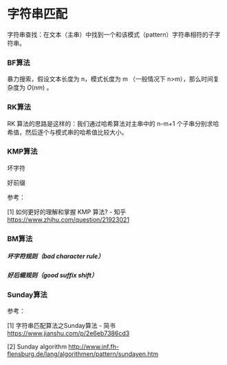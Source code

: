 # 字符串匹配

字符串查找：在文本（主串）中找到一个和该模式（pattern）字符串相符的子字符串。

### BF算法

暴力搜索，假设文本长度为 n，模式长度为 m （一般情况下 n>m），那么时间复杂度为 $O(nm)$ 。

### RK算法

RK 算法的思路是这样的：我们通过哈希算法对主串中的 n-m+1 个子串分别求哈希值，然后逐个与模式串的哈希值比较大小。

### KMP算法

坏字符

好前缀

参考：

[1] 如何更好的理解和掌握 KMP 算法? - 知乎
https://www.zhihu.com/question/21923021

### BM算法

##### 坏字符规则（bad character rule）

##### 好后缀规则（good suffix shift）

### Sunday算法

参考：

[1] 字符串匹配算法之Sunday算法 - 简书
https://www.jianshu.com/p/2e6eb7386cd3

[2] Sunday algorithm
http://www.inf.fh-flensburg.de/lang/algorithmen/pattern/sundayen.htm
